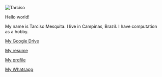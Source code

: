 ![Tarciso](https://avatars.githubusercontent.com/u/10260920?s=460&u=f2e3b62fe5204a370afe87319be7e10a0ec14d3b&v=4)


Hello world!


My name is Tarciso Mesquita. I live in Campinas, Brazil. I have computation as a hobby. 


[My Google Drive](https://bit.ly/tarcisomesquita)


[My resume](http://lattes.cnpq.br/9111778232162671)


[My profile](https://www.blogger.com/profile/17814442605048326934)


[My Whatsapp](https://wa.me/5519992969405)


